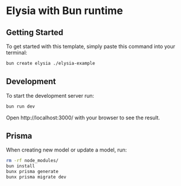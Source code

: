 # Elysia with Bun runtime

## Getting Started
To get started with this template, simply paste this command into your terminal:
```bash
bun create elysia ./elysia-example
```

## Development
To start the development server run:
```bash
bun run dev
```

Open http://localhost:3000/ with your browser to see the result.

## Prisma

When creating new model or update a model, run:

```bash
rm -rf node_modules/
bun install
bunx prisma generate
bunx prisma migrate dev
```